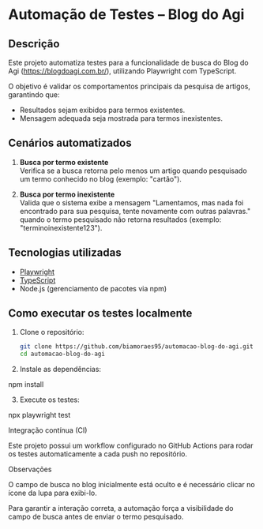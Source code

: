 # Automação de Testes – Blog do Agi

## Descrição

Este projeto automatiza testes para a funcionalidade de busca do Blog do Agi (https://blogdoagi.com.br/), utilizando Playwright com TypeScript.

O objetivo é validar os comportamentos principais da pesquisa de artigos, garantindo que:

- Resultados sejam exibidos para termos existentes.
- Mensagem adequada seja mostrada para termos inexistentes.

## Cenários automatizados

1. **Busca por termo existente**  
   Verifica se a busca retorna pelo menos um artigo quando pesquisado um termo conhecido no blog (exemplo: "cartão").

2. **Busca por termo inexistente**  
   Valida que o sistema exibe a mensagem "Lamentamos, mas nada foi encontrado para sua pesquisa, tente novamente com outras palavras." quando o termo pesquisado não retorna resultados (exemplo: "terminoinexistente123").

## Tecnologias utilizadas

- [Playwright](https://playwright.dev/)  
- [TypeScript](https://www.typescriptlang.org/)  
- Node.js (gerenciamento de pacotes via npm)

## Como executar os testes localmente

1. Clone o repositório:

   ```bash
   git clone https://github.com/biamoraes95/automacao-blog-do-agi.git
   cd automacao-blog-do-agi


2. Instale as dependências:

 npm install

3. Execute os testes:

npx playwright test

Integração contínua (CI)

Este projeto possui um workflow configurado no GitHub Actions para rodar os testes automaticamente a cada push no repositório.

Observações

O campo de busca no blog inicialmente está oculto e é necessário clicar no ícone da lupa para exibi-lo.

Para garantir a interação correta, a automação força a visibilidade do campo de busca antes de enviar o termo pesquisado.
